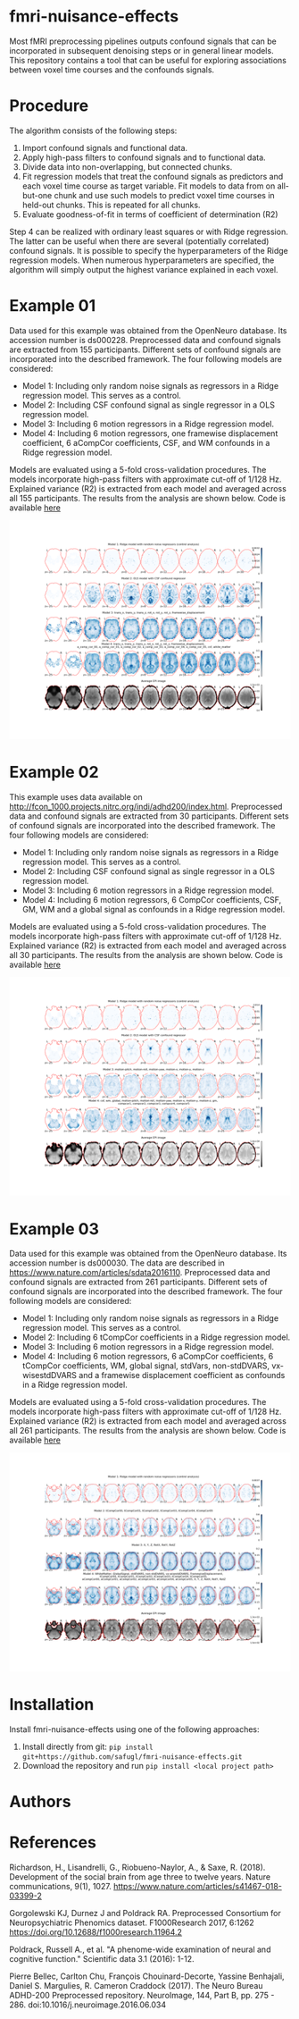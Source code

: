 # fmri-nuisance-effects
Most fMRI preprocessing pipelines outputs confound signals 
that can be incorporated in subsequent denoising steps or in general linear
models. This repository contains a tool that can be useful for exploring associations between voxel time courses and the confounds signals.

#  Procedure
The algorithm consists of the following steps:

1. Import confound signals and functional data.
2. Apply high-pass filters to confound signals and to functional data.
3. Divide data into non-overlapping, but connected chunks.
4. Fit regression models that treat the confound signals as predictors and each voxel time course as target variable. Fit models to data from on all-but-one chunk and use such models to predict voxel time courses in held-out chunks. This is repeated for all chunks.
5. Evaluate goodness-of-fit in terms of coefficient of determination (R2)

Step 4 can be realized with ordinary least squares or with Ridge regression. The latter can be useful when there are several (potentially correlated) confound signals. It is possible to specify the hyperparameters of the Ridge regression models. When numerous hyperparameters are specified, the algorithm will simply output the highest variance explained in each voxel. 


# Example 01
Data used for this example was obtained from the OpenNeuro database. Its accession number is ds000228.
Preprocessed data and confound signals are extracted from 155 participants. Different sets of 
confound signals are incorporated into the described framework. The four following models are considered:

* Model 1: Including only random noise signals as regressors in a Ridge regression model. This serves as a control.
* Model 2: Including CSF confound signal as single regressor in a OLS regression model.
* Model 3: Including 6 motion regressors in a Ridge regression model.
* Model 4: Including 6 motion regressors, one framewise displacement coefficient, 6 aCompCor coefficients, CSF, and WM confounds in a Ridge regression model.

Models are evaluated using a 5-fold cross-validation procedures. The models incorporate high-pass filters
with approximate cut-off of 1/128 Hz. Explained variance (R2) is extracted from each model and averaged
across all 155 participants. The results from the analysis are shown below. Code is available [here](./examples/example01.py)

<img title="example01" alt="example_results02" src="./examples/example01.png">

# Example 02
This example uses data available on http://fcon_1000.projects.nitrc.org/indi/adhd200/index.html.
Preprocessed data and confound signals are extracted from 30 participants. Different sets of 
confound signals are incorporated into the described framework. The four following models are considered:

* Model 1: Including only random noise signals as regressors in a Ridge regression model. This serves as a control.
* Model 2: Including CSF confound signal as single regressor in a OLS regression model.
* Model 3: Including 6 motion regressors in a Ridge regression model.
* Model 4: Including 6 motion regressors, 6 CompCor coefficients, CSF, GM, WM and a global signal as confounds in a Ridge regression model.

Models are evaluated using a 5-fold cross-validation procedures. The models incorporate high-pass filters
with approximate cut-off of 1/128 Hz. Explained variance (R2) is extracted from each model and averaged
across all 30 participants. The results from the analysis are shown below. Code is available [here](./examples/example02.py)

<img title="example02" alt="example_results02" src="./examples/example02.png">

# Example 03
Data used for this example was obtained from the OpenNeuro database. Its accession number is ds000030. The data are described in https://www.nature.com/articles/sdata2016110.
Preprocessed data and confound signals are extracted from 261 participants. Different sets of 
confound signals are incorporated into the described framework. The four following models are considered:

* Model 1: Including only random noise signals as regressors in a Ridge regression model. This serves as a control.
* Model 2: Including 6 tCompCor coefficients in a Ridge regression model.
* Model 3: Including 6 motion regressors in a Ridge regression model.
* Model 4: Including 6 motion regressors, 6 aCompCor coefficients, 6 tCompCor coefficients, WM, global signal, stdVars, non-stdDVARS, vx-wisestdDVARS and a framewise displacement coefficient as confounds in a Ridge regression model.

Models are evaluated using a 5-fold cross-validation procedures. The models incorporate high-pass filters
with approximate cut-off of 1/128 Hz. Explained variance (R2) is extracted from each model and averaged
across all 261 participants. The results from the analysis are shown below. Code is available [here](./examples/example03.py)

<img title="example03" alt="example_results03" src="./examples/example03.png">

# Installation
Install fmri-nuisance-effects using one of the following approaches:

1. Install directly from git: `pip install git+https://github.com/safugl/fmri-nuisance-effects.git`
2. Download the repository and run `pip install <local project path>`

# Authors

# References
Richardson, H., Lisandrelli, G., Riobueno-Naylor, A., & Saxe, R. (2018). Development of the social brain from age three to twelve years. Nature communications, 9(1), 1027. https://www.nature.com/articles/s41467-018-03399-2

Gorgolewski KJ, Durnez J and Poldrack RA. Preprocessed Consortium for Neuropsychiatric Phenomics dataset. F1000Research 2017, 6:1262
https://doi.org/10.12688/f1000research.11964.2

Poldrack, Russell A., et al. "A phenome-wide examination of neural and cognitive function." Scientific data 3.1 (2016): 1-12.

Pierre Bellec, Carlton Chu, François Chouinard-Decorte, Yassine Benhajali, Daniel S. Margulies, R. Cameron Craddock (2017). The Neuro Bureau ADHD-200 Preprocessed repository. NeuroImage, 144, Part B, pp. 275 - 286. doi:10.1016/j.neuroimage.2016.06.034
